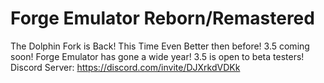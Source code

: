 # Forge Emulator Reborn/Remastered
The Dolphin Fork is Back! This Time Even Better then before! 3.5 coming soon!
Forge Emulator has gone a wide year! 3.5 is open to beta testers!
Discord Server: https://discord.com/invite/DJXrkdVDKk
